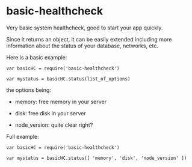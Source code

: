 # basic-healthcheck
Very basic system healthcheck, good to start your app quickly.

Since it returns an object, it can be easily extended including more information about the status of your database, networks, etc. 

Here is a basic example:
```
var basicHC = require('basic-healthcheck')

var mystatus = basicHC.status(list_of_options)
```
the options being:

- memory: free memory in your server

- disk: free disk in your server

- node_version: quite clear right?


Full example:

```
var basicHC = require('basic-healthcheck')

var mystatus = basicHC.status([ 'memory', 'disk', 'node_version' ])
```
